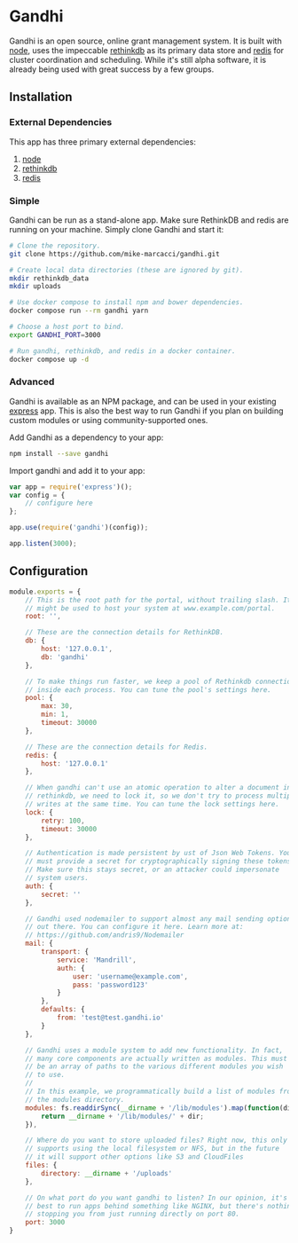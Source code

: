 Gandhi
======

Gandhi is an open source, online grant management system. It is built with [node](http://nodejs.org/), uses the impeccable [rethinkdb](http://rethinkdb.com/) as its primary data store and [redis](http://redis.io/) for cluster coordination and scheduling. While it's still alpha software, it is already being used with great success by a few groups.

Installation
------------

### External Dependencies

This app has three primary external dependencies:

1. [node](http://nodejs.org/)
2. [rethinkdb](http://rethinkdb.com/docs/install/)
3. [redis](http://redis.io/download)

### Simple

Gandhi can be run as a stand-alone app. Make sure RethinkDB and redis are running on your machine. Simply clone Gandhi and start it:

```bash
# Clone the repository.
git clone https://github.com/mike-marcacci/gandhi.git

# Create local data directories (these are ignored by git).
mkdir rethinkdb_data
mkdir uploads

# Use docker compose to install npm and bower dependencies.
docker compose run --rm gandhi yarn

# Choose a host port to bind.
export GANDHI_PORT=3000

# Run gandhi, rethinkdb, and redis in a docker container.
docker compose up -d
```


### Advanced

Gandhi is available as an NPM package, and can be used in your existing [express](https://github.com/visionmedia/express) app. This is also the best way to run Gandhi if you plan on building custom modules or using community-supported ones.

Add Gandhi as a dependency to your app:
```bash
npm install --save gandhi
```

Import gandhi and add it to your app:

```js
var app = require('express')();
var config = {
	// configure here
};

app.use(require('gandhi')(config));

app.listen(3000);
```

Configuration
-------------

```js
module.exports = {
	// This is the root path for the portal, without trailing slash. It
	// might be used to host your system at www.example.com/portal.
	root: '',

	// These are the connection details for RethinkDB.
	db: {
		host: '127.0.0.1',
		db: 'gandhi'
	},

	// To make things run faster, we keep a pool of Rethinkdb connections
	// inside each process. You can tune the pool's settings here.
	pool: {
		max: 30,
		min: 1,
		timeout: 30000
	},

	// These are the connection details for Redis.
	redis: {
		host: '127.0.0.1'
	},

	// When gandhi can't use an atomic operation to alter a document in
	// rethinkdb, we need to lock it, so we don't try to process multiple
	// writes at the same time. You can tune the lock settings here.
	lock: {
		retry: 100,
		timeout: 30000
	},

	// Authentication is made persistent by ust of Json Web Tokens. You
	// must provide a secret for cryptographically signing these tokens.
	// Make sure this stays secret, or an attacker could impersonate
	// system users.
	auth: {
		secret: ''
	},

	// Gandhi used nodemailer to support almost any mail sending option
	// out there. You can configure it here. Learn more at:
	// https://github.com/andris9/Nodemailer
	mail: {
		transport: {
			service: 'Mandrill',
			auth: {
				user: 'username@example.com',
				pass: 'password123'
			}
		},
		defaults: {
			from: 'test@test.gandhi.io'
		}
	},

	// Gandhi uses a module system to add new functionality. In fact,
	// many core components are actually written as modules. This must
	// be an array of paths to the various different modules you wish
	// to use.
	//
	// In this example, we programmatically build a list of modules from
	// the modules directory.
	modules: fs.readdirSync(__dirname + '/lib/modules').map(function(dir){
		return __dirname + '/lib/modules/' + dir;
	}),

	// Where do you want to store uploaded files? Right now, this only
	// supports using the local filesystem or NFS, but in the future
	// it will support other options like S3 and CloudFiles
	files: {
		directory: __dirname + '/uploads'
	},

	// On what port do you want gandhi to listen? In our opinion, it's
	// best to run apps behind something like NGINX, but there's nothing
	// stopping you from just running directly on port 80.
	port: 3000
}
```